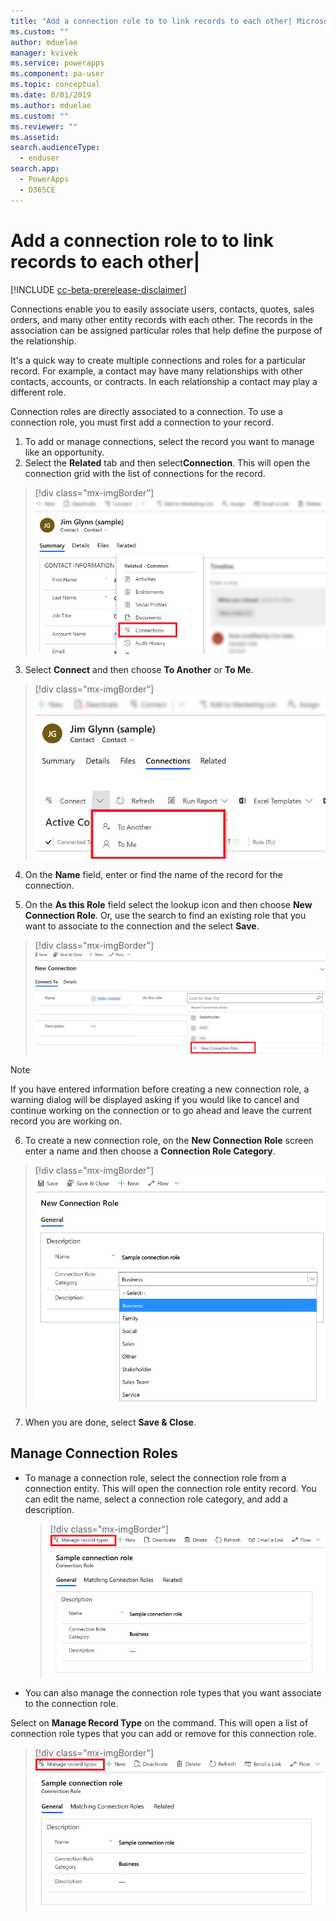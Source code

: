 ```yaml
---
title: "Add a connection role to to link records to each other| MicrosoftDocs"
ms.custom: ""
author: mduelae
manager: kvivek
ms.service: powerapps
ms.component: pa-user
ms.topic: conceptual
ms.date: 8/01/2019
ms.author: mduelae
ms.custom: ""
ms.reviewer: ""
ms.assetid: 
search.audienceType: 
  - enduser
search.app: 
  - PowerApps
  - D365CE
---
```

# Add a connection role to to link records to each other|

[!INCLUDE [cc-beta-prerelease-disclaimer](../includes/cc-beta-prerelease-disclaimer.md)]

Connections enable you to easily associate users, contacts, quotes, sales orders, and many other entity records with each other. The records in the association can be assigned particular roles that help define the purpose of the relationship.

It's a quick way to create multiple connections and roles for a particular record. For example, a contact may have many relationships with other contacts, accounts, or contracts. In each relationship a contact may play a different role.

Connection roles are directly associated to a connection. To use a connection role, you must first add a connection to your record.  

1. To add or manage connections, select the record you want to manage like an opportunity.  
2. Select the **Related** tab and then select**Connection**. This will open the connection grid with the list of connections for the record.

  > [!div class="mx-imgBorder"]
  > ![Add a new connection role](media/connection1.png "Add a new connection role") 

3. Select **Connect** and then choose **To Another** or **To Me**.

  > [!div class="mx-imgBorder"]
  > ![Select connection type](media/connection2.png "Select connection type") 
  
4. On the **Name** field, enter or find the name of the record for the connection.

5. On the **As this Role** field select the lookup icon and then choose **New Connection Role**. Or, use the search to find an existing role that you want to associate to the connection and the select **Save**.

  > [!div class="mx-imgBorder"]
  > ![Choose new connection role](media/connection3.png "Choose new connection role")  

  > [!NOTE]
  > If you have entered information before creating a new connection role, a warning dialog will be displayed asking if you would like to cancel and continue working on the connection or to go ahead and leave the current record you are working on.

6. To create a new connection role, on the **New Connection Role** screen enter a name and then choose a **Connection Role Category**.

  > [!div class="mx-imgBorder"]
  > ![Add connection role category](media/connection4.png "Add connection role category") 

7. When you are done, select **Save & Close**.

  
## Manage Connection Roles

- To manage a connection role, select  the connection role from a connection entity. This will open the connection role entity record.  You can edit the name, select a connection role category, and add a description.


  > [!div class="mx-imgBorder"]
  > ![Edit connection role](media/connection5.png "Editconnection role") 
  
- You can also manage the connection role types that you want associate to the connection role.

Select on **Manage Record Type** on the command. This will open a list of connection role types that you can add or remove for this connection role.


  > [!div class="mx-imgBorder"]
  > ![Manage Record Type](media/connection5.png "Manage Record Type") 


